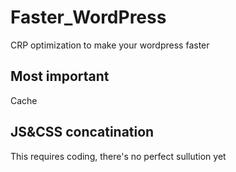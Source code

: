 # Faster_WordPress
CRP optimization to make your wordpress faster

## Most important
Cache

## JS&CSS concatination
This requires coding, there's no perfect sullution yet
